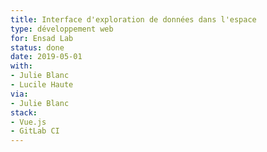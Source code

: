 ```yaml
---
title: Interface d'exploration de données dans l'espace
type: développement web
for: Ensad Lab
status: done
date: 2019-05-01
with:
- Julie Blanc
- Lucile Haute
via:
- Julie Blanc
stack:
- Vue.js
- GitLab CI
---
```

